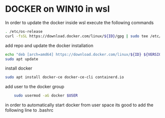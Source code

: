 # DOCKER on WIN10 in wsl

In order to update the docker inside wsl execute the following commands


```bash
. /etc/os-release
curl -fsSL https://download.docker.com/linux/${ID}/gpg | sudo tee /etc/apt/trusted.gpg.d/docker.asc
```
add repo and update the docker installation 
```bash
echo "deb [arch=amd64] https://download.docker.com/linux/${ID} ${VERSION_CODENAME} stable" | sudo tee /etc/apt/sources.list.d/docker.list
sudo apt update
```
install docker
```bash
sudo apt install docker-ce docker-ce-cli containerd.io
```
add user to the docker group

```bash
    sudo usermod -aG docker $USER
```

in order to automatically start docker from user space its good to add the following line to .bashrc
